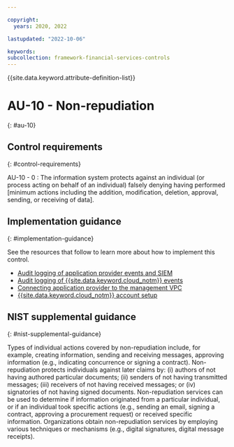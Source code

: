 ```yaml
---

copyright:
  years: 2020, 2022

lastupdated: "2022-10-06"

keywords: 
subcollection: framework-financial-services-controls
---
```


{{site.data.keyword.attribute-definition-list}}

               
# AU-10 - Non-repudiation
{: #au-10}

## Control requirements
{: #control-requirements}

AU-10 - 0
    : The information system protects against an individual (or process acting on behalf of an individual) falsely denying having performed [minimum actions including the addition, modification, deletion, approval, sending, or receiving of data].

## Implementation guidance
{: #implementation-guidance}

See the resources that follow to learn more about how to implement this control.

- [Audit logging of application provider events and SIEM](/docs/framework-financial-services?topic=framework-financial-services-shared-logging-audit-provider)
- [Audit logging of {{site.data.keyword.cloud_notm}} events](/docs/framework-financial-services?topic=framework-financial-services-shared-logging-audit)
- [Connecting application provider to the management VPC](/docs/framework-financial-services?topic=framework-financial-services-vpc-architecture-connectivity-management)
- [{{site.data.keyword.cloud_notm}} account setup](/docs/framework-financial-services?topic=framework-financial-services-shared-account-setup)

## NIST supplemental guidance
{: #nist-supplemental-guidance}

Types of individual actions covered by non-repudiation include, for example, creating information, sending and receiving messages, approving information (e.g., indicating concurrence or signing a contract). Non-repudiation protects individuals against later claims by: (i) authors of not having authored particular documents; (ii) senders of not having transmitted messages; (iii) receivers of not having received messages; or (iv) signatories of not having signed documents. Non-repudiation services can be used to determine if information originated from a particular individual, or if an individual took specific actions (e.g., sending an email, signing a contract, approving a procurement request) or received specific information. Organizations obtain non-repudiation services by employing various techniques or mechanisms (e.g., digital signatures, digital message receipts).



